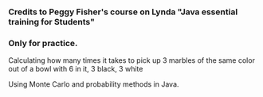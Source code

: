 ### Credits to Peggy Fisher's course on Lynda "Java essential training for Students"
### Only for practice.

Calculating how many times it takes to pick up 3 marbles of the same color out of a bowl with 6 in it, 3 black, 3 white

Using Monte Carlo and probability methods in Java.




